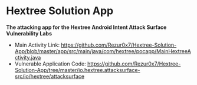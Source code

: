 # Hextree Solution App
**The attacking app for the Hextree Android Intent Attack Surface Vulnerability Labs**

- Main Activity Link: https://github.com/Rezur0x7/Hextree-Solution-App/blob/master/app/src/main/java/com/hextree/pocapp/MainHextreeActivity.java
- Vulnerable Application Code: https://github.com/Rezur0x7/Hextree-Solution-App/tree/master/io.hextree.attacksurface-src/io/hextree/attacksurface

